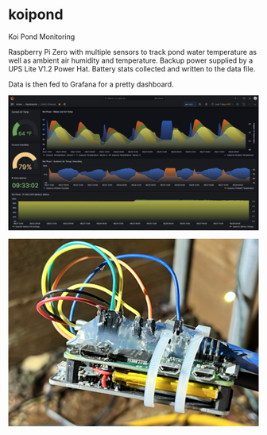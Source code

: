 # koipond
Koi Pond Monitoring

Raspberry Pi Zero with multiple sensors to track pond water temperature as well as ambient air humidity and temperature.
Backup power supplied by a UPS Lite V1.2 Power Hat. Battery stats collected and  written to the data file.

Data is then fed to Grafana for a pretty dashboard.


![alt text](https://github.com/zinkwazi/koipond/blob/main/image.png?raw=true)


![alt text](https://github.com/zinkwazi/koipond/blob/main/pi.jpg?raw=true)
